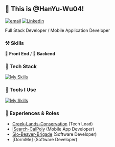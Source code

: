 ## 👋 This is @HanYu-Wu04!

[![email](https://img.shields.io/badge/-hanyuwu@gmail.com-black?labelColor=black&logo=gmail&logoColor=white&style=flat-square)](mailto:hanyuwu04.com)
[![LinkedIn](https://img.shields.io/badge/-HanYu--Wu04-black?labelColor=black&logo=linkedin&logoColor=white&style=flat-square)](https://linkedin.com/in/HanYu-Wu04)

Full Stack Developer / Mobile Application Developer

### ⚒ Skills
🥪 **Front End** / 🥗 **Backend**

### 🍉 Tech Stack
[![My Skills](https://skillicons.dev/icons?i=c,python,nodejs,react,next,express,tailwindcss,bootstrap,html,css,js,ts,pytorch,tensorflow)](https://skillicons.dev)

### 🔨 Tools I Use
[![My Skills](https://skillicons.dev/icons?i=mysql,sqlite,git,npm,yarn,babel,anaconda,github,figma,aws,azure,cloudflare,vercel)](https://skillicons.dev)

### 🙌 Experiences & Roles

- [Creek-Lands-Conservation](https://github.com/HanYu-Wu04/Creek-Lands-Conservation) (Tech Lead)
- [iSearch-CalPoly](https://github.com/iSearch-CalPoly/mobile-frontend) (Mobile App Developer)
- [Slo-Beaver-Brigade](https://github.com/hack4impact-calpoly/slo-beaver-brigade) (Software Developer)
- [DormMe] (Software Developer)
